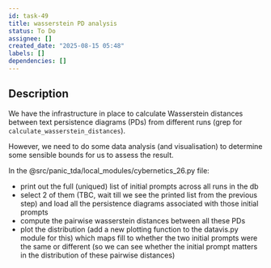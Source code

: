 ```yaml
---
id: task-49
title: wasserstein PD analysis
status: To Do
assignee: []
created_date: "2025-08-15 05:48"
labels: []
dependencies: []
---
```


## Description

We have the infrastructure in place to calculate Wasserstein distances between
text persistence diagrams (PDs) from different runs (grep for
`calculate_wasserstein_distances`).

However, we need to do some data analysis (and visualisation) to determine some
sensible bounds for us to assess the result.

In the @src/panic_tda/local_modules/cybernetics_26.py file:

- print out the full (uniqued) list of initial prompts across all runs in the db
- select 2 of them (TBC, wait till we see the printed list from the previous
  step) and load all the persistence diagrams associated with those initial
  prompts
- compute the pairwise wasserstein distances between all these PDs
- plot the distribution (add a new plotting function to the datavis.py module
  for this) which maps fill to whether the two initial prompts were the same or
  different (so we can see whether the initial prompt matters in the
  distribution of these pairwise distances)

